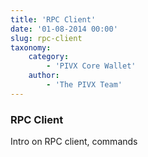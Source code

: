 ```yaml
---
title: 'RPC Client'
date: '01-08-2014 00:00'
slug: rpc-client
taxonomy:
    category:
        - 'PIVX Core Wallet'
    author:
        - 'The PIVX Team'
---
```


### RPC Client

Intro on RPC client, commands